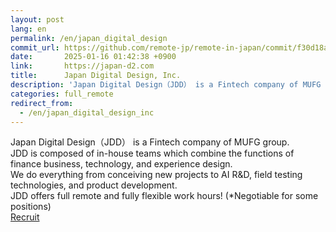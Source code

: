 ```yaml
---
layout: post
lang: en
permalink: /en/japan_digital_design
commit_url: https://github.com/remote-jp/remote-in-japan/commit/f30d18a926b8074482cd6e64450dce494a41ac88
date:       2025-01-16 01:42:38 +0900
link:       https://japan-d2.com
title:      Japan Digital Design, Inc.
description: 'Japan Digital Design（JDD） is a Fintech company of MUFG group.  JDD is composed of in-house teams which combine the functions of finance business, technology, and experience design.  We do everything from conceiving new projects to AI R&amp;D, field testing technologies, and product development. JDD offers full remote and fully flexible work hours! (*Negotiable for some positions) Recruit'
categories: full_remote
redirect_from:
  - /en/japan_digital_design_inc
---
```


<p>Japan Digital Design（JDD） is a Fintech company of MUFG group. <br />JDD is composed of in-house teams which combine the functions of finance business, technology, and experience design. <br />We do everything from conceiving new projects to AI R&D, field testing technologies, and product development.<br />JDD offers full remote and fully flexible work hours! (*Negotiable for some positions)<br /><a href="https://japan-d2.com/careers">Recruit</a></p>
